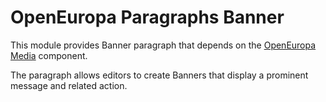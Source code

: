 OpenEuropa Paragraphs Banner
============================

This module provides Banner paragraph that depends on the [OpenEuropa Media](https://github.com/openeuropa/oe_media)
component.

The paragraph allows editors to create Banners that display a prominent message and related action.
